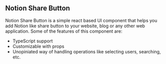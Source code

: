 ## Notion Share Button

Notion Share Button is a simple react based UI component that helps you add Notion like share button to your website, blog or any other web application.
Some of the features of this component are:

-  TypeScript support
-  Customizable with props 
-  Unopiniated way of handling operations like selecting users, searching, etc.